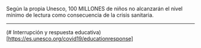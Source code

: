 Según la propia Unesco, 100 MILLONES de niños no alcanzarán el nivel mínimo de lectura como consecuencia de la crisis sanitaria.


---------------------------------------------------

(# Interrupción y respuesta educativa)[https://es.unesco.org/covid19/educationresponse]

